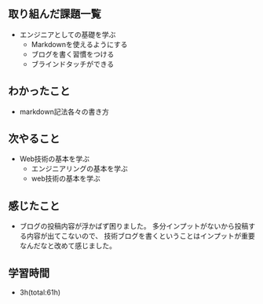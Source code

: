 ## 取り組んだ課題一覧
- エンジニアとしての基礎を学ぶ
  - Markdownを使えるようにする
  - ブログを書く習慣をつける
  - ブラインドタッチができる

## わかったこと
- markdown記法各々の書き方

## 次やること
- Web技術の基本を学ぶ
  - エンジニアリングの基本を学ぶ
  - web技術の基本を学ぶ

## 感じたこと
- ブログの投稿内容が浮かばず困りました。
  多分インプットがないから投稿する内容が出てこないので、
  技術ブログを書くということはインプットが重要なんだなと改めて感じました。

## 学習時間
- 3h(total:61h)
